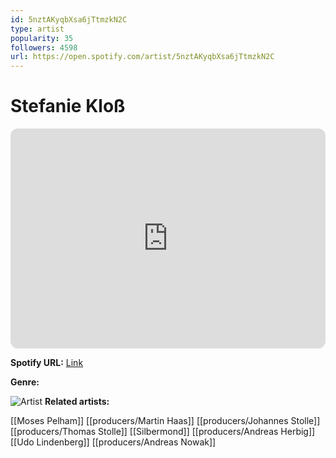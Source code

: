 ```yaml
---
id: 5nztAKyqbXsa6jTtmzkN2C
type: artist
popularity: 35
followers: 4598
url: https://open.spotify.com/artist/5nztAKyqbXsa6jTtmzkN2C
---
```

# Stefanie Kloß

<iframe style="border-radius:12px" src="https://open.spotify.com/embed/artist/5nztAKyqbXsa6jTtmzkN2C" width="100%" height="352" frameBorder="0" allowfullscreen="" allow="autoplay; clipboard-write; encrypted-media; fullscreen; picture-in-picture" loading="lazy"></iframe>

**Spotify URL:** [Link](https://open.spotify.com/artist/5nztAKyqbXsa6jTtmzkN2C)

**Genre:** 

![Artist](https://i.scdn.co/image/ab67616d0000b273f40399f61c2e133076c1a0f9)
**Related artists:**

[[Moses Pelham]]
[[producers/Martin Haas]]
[[producers/Johannes Stolle]]
[[producers/Thomas Stolle]]
[[Silbermond]]
[[producers/Andreas Herbig]]
[[Udo Lindenberg]]
[[producers/Andreas Nowak]]

